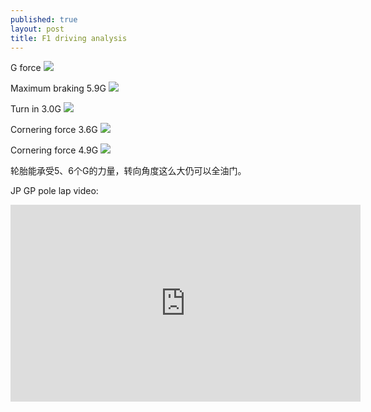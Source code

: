 ```yaml
---
published: true
layout: post
title: F1 driving analysis
---
```

G force
![](https://res.cloudinary.com/goooooouwa/image/upload/v1547106361/f1-driving/IMG_2966.png)

Maximum braking 5.9G
![](https://res.cloudinary.com/goooooouwa/image/upload/v1547106361/f1-driving/IMG_2965.png)

Turn in 3.0G
![](https://res.cloudinary.com/goooooouwa/image/upload/v1547106361/f1-driving/IMG_2967.png)

Cornering force 3.6G
![](https://res.cloudinary.com/goooooouwa/image/upload/v1547106361/f1-driving/IMG_2968.png)

Cornering force 4.9G
![](https://res.cloudinary.com/goooooouwa/image/upload/v1547106361/f1-driving/IMG_2969.png)

轮胎能承受5、6个G的力量，转向角度这么大仍可以全油门。


JP GP pole lap video:

<iframe width="560" height="315" src="https://www.youtube.com/embed/UoCca4kUTf4" frameborder="0" allow="accelerometer; autoplay; encrypted-media; gyroscope; picture-in-picture" allowfullscreen></iframe>


